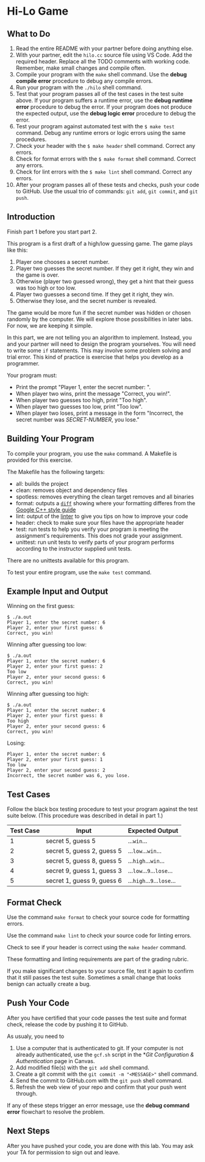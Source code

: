 # Hi-Lo Game

## What to Do

1. Read the entire README with your partner before doing anything else.
1. With your partner, edit the `hilo.cc` source file using VS Code. Add the required header. Replace all the TODO comments with working code. Remember, make small changes and compile often.
1. Compile your program with the `make` shell command. Use the **debug compile error** procedure to debug any compile errors.
1. Run your program with the `./hilo` shell command.
1. Test that your program passes all of the test cases in the test suite above. If your program suffers a runtime error, use the **debug runtime error** procedure to debug the error. If your program does not produce the expected output, use the **debug logic error** procedure to debug the error.
1. Test your program against automated test with the `$ make test` command. Debug any runtime errors or logic errors using the same procedures.
1. Check your header with the `$ make header` shell command. Correct any errors.
1. Check for format errors with the `$ make format` shell command. Correct any errors.
1. Check for lint errors with the `$ make lint` shell command. Correct any errors.
1. After your program passes all of these tests and checks, push your code to GitHub. Use the usual trio of commands: `git add`, `git commit`, and `git push`.

## Introduction
Finish part 1 before you start part 2.

This program is a first draft of a high/low guessing game. 
The game plays like this:

1. Player one chooses a secret number.
1. Player two guesses the secret number. If they get it right, they win and the game is over.
1. Otherwise (player two guessed wrong), they get a hint that their guess was too high or too low.
1. Player two guesses a second time. If they get it right, they win.
1. Otherwise they lose, and the secret number is revealed.

The game would be more fun if the secret number was hidden or chosen randomly by the computer. We will explore those possibilities in later labs. For now, we are keeping it simple.

In this part, we are not telling you an algorithm to implement. Instead, you and your partner will need to design the program yourselves. You will need to write some `if` statements. This may involve some problem solving and trial error. This kind of practice is exercise that helps you develop as a programmer.

Your program must:
- Print the prompt "Player 1, enter the secret number: ".
- When player two wins, print the message "Correct, you win!".
- When player two guesses too high, print "Too high".
- When player two guesses too low, print "Too low".
- When player two loses, print a message in the form "Incorrect, the secret number was *SECRET-NUMBER*, you lose."

## Building Your Program
To compile your program, you use the `make` command. A Makefile is provided for this exercise.

The Makefile has the following targets:

* all: builds the project
* clean: removes object and dependency files
* spotless: removes everything the clean target removes and all binaries
* format: outputs a [`diff`](https://en.wikipedia.org/wiki/Diff) showing where your formatting differes from the [Google C++ style guide](https://google.github.io/styleguide/cppguide.html)
* lint: output of the [linter](https://en.wikipedia.org/wiki/Lint_(software)) to give you tips on how to improve your code
* header: check to make sure your files have the appropriate header
* test: run tests to help you verify your program is meeting the assignment's requirements. This does not grade your assignment.
* unittest: run unit tests to verify parts of your program performs according to the instructor supplied unit tests.

There are no unittests available for this program.

To test your entire program, use the `make test` command.

## Example Input and Output

Winning on the first guess:
```
$ ./a.out
Player 1, enter the secret number: 6
Player 2, enter your first guess: 6
Correct, you win!
```

Winning after guessing too low:
```
$ ./a.out
Player 1, enter the secret number: 6
Player 2, enter your first guess: 2
Too low
Player 2, enter your second guess: 6
Correct, you win!
```

Winning after guessing too high:
```
$ ./a.out
Player 1, enter the secret number: 6
Player 2, enter your first guess: 8
Too high
Player 2, enter your second guess: 6
Correct, you win!
```

Losing:
```
Player 1, enter the secret number: 6
Player 2, enter your first guess: 1
Too low
Player 2, enter your second guess: 2
Incorrect, the secret number was 6, you lose.
```

## Test Cases

Follow the black box testing procedure to test your program against the test suite below.
(This procedure was described in detail in part 1.)

| Test Case | Input                              | Expected Output              |
|-----------|------------------------------------|------------------------------|
| 1         | secret 5, guess 5                  | ...`win`...                  |
| 2         | secret 5, guess 2, guess 5         | ...`low`...`win`...          |
| 3         | secret 5, guess 8, guess 5         | ...`high`...`win`...         |
| 4         | secret 9, guess 1, guess 3         | ...`low`...`9`...`lose`...   |
| 5         | secret 1, guess 9, guess 6         | ...`high`...`9`...`lose`...  |

## Format Check

Use the command `make format` to check your source code for formatting errors. 

Use the command `make lint` to check your source code for linting errors.

Check to see if your header is correct using the `make header` command.

These formatting and linting requirements are part of the grading rubric.

If you make significant changes to your source file, test it again to confirm that it still passes the test suite. Sometimes a small change that looks benign can actually create a bug.

## Push Your Code

After you have certified that your code passes the test suite and format check, release the code by pushing it to GitHub.

As usualy, you need to
1. Use a computer that is authenticated to git. If your computer is not already authenticated, use the `gcf.sh` script in the **Git Configuration & Authentication* page in Canvas.
1. Add modified file(s) with the `git add` shell command.
1. Create a git commit with the `git commit -m "<MESSAGE>"` shell command.
1. Send the commit to GitHub.com with the `git push` shell command.
1. Refresh the web view of your repo and confirm that your push went through.

If any of these steps trigger an error message, use the **debug command error** flowchart to resolve the problem.

## Next Steps

After you have pushed your code, you are done with this lab. You may ask your TA for permission to sign out and leave.
